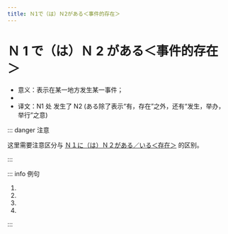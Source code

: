 ```yaml
---
title: Ｎ1で（は）Ｎ2がある＜事件的存在＞
---
```


# Ｎ 1 で（は）Ｎ 2 がある＜事件的存在＞

- 意义：表示在某一地方发生某一事件；
- <grammer-content sentence="接续：**表示处所的名词** + で(は) + **动作性名词** + がある" trans="" />
- 译文：N1 处 发生了 N2 (ある除了表示“有，存在”之外，还有“发生，举办，举行”之意)

::: danger 注意

这里需要注意区分与 [Ｎ１に（は）Ｎ２がある／いる＜存在＞](../course6/1-7-3.md) 的区别。
<grammer-content sentence="前者表示的是**某地有某物**，而这里表示的是**某地发生了某事**。" />

:::

::: info 例句

1. <grammer-content sentence="[中国/ちゅうごく]**では**[毎週/まいしゅう][試験/しけん]**があります**。" trans="在中国每周都有考试。" />
2. <grammer-content sentence="[昨日/きのう][北海道/ほっかいどう]**で**[地震/じしん]**がありました**。" trans="昨天北海道发生了地震。" />
3. <grammer-content sentence="[午後/ごご]、[会議室/かいぎしつ]**で**[留学説明会/りゅうがくせつめいかい]**がある**。" trans="下午会议室有留学生说明会。" />
4. <grammer-content sentence="[来週/らいしゅう]、[東京/とうきょう]**で**サッカーの[試合/しあい]**がある**。" trans="下周在东京有足球比赛。" />

:::
